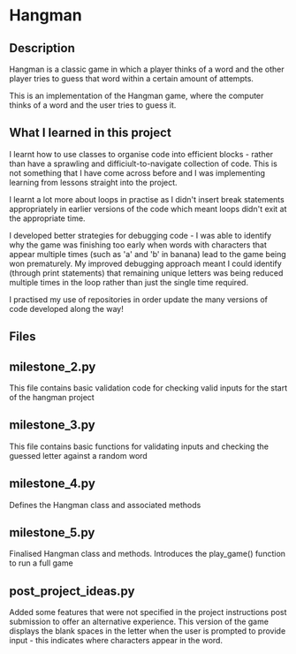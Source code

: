 # Hangman

## Description

Hangman is a classic game in which a player thinks of a word and the other player tries to guess that word within a certain amount of attempts.

This is an implementation of the Hangman game, where the computer thinks of a word and the user tries to guess it.

## What I learned in this project

I learnt how to use classes to organise code into efficient blocks - rather than have a sprawling and difficiult-to-navigate collection of code. This is not something that I have come across before and I was implementing learning from lessons straight into the project.

I learnt a lot more about loops in practise as I didn't insert break statements appropriately in earlier versions of the code which meant loops didn't exit at the appropriate time.

I developed better strategies for debugging code - I was able to identify why the game was finishing too early when words with characters that appear multiple times (such as 'a' and 'b' in banana) lead to the game being won prematurely. My improved debugging approach meant I could identify (through print statements) that remaining unique letters was being reduced multiple times in the loop rather than just the single time required.

I practised my use of repositories in order update the many versions of code developed along the way!

## Files

## milestone_2.py
This file contains basic validation code for checking valid inputs for the start of the hangman project

## milestone_3.py
This file contains basic functions for validating inputs and checking the guessed letter against a random word

## milestone_4.py
Defines the Hangman class and associated methods

## milestone_5.py
Finalised Hangman class and methods. Introduces the play_game() function to run a full game

## post_project_ideas.py
Added some features that were not specified in the project instructions post submission to offer an alternative experience. This version of the game displays the blank spaces in the letter when the user is prompted to provide input - this indicates where characters appear in the word.
